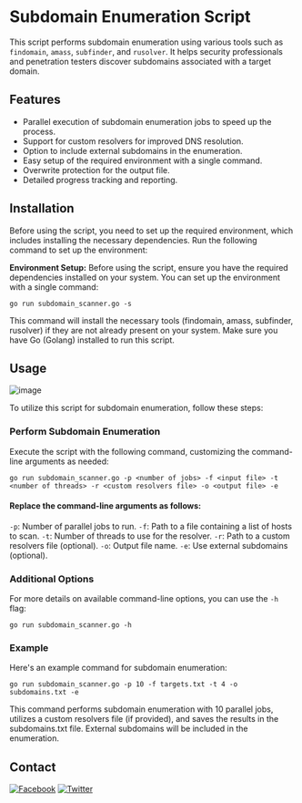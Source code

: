 # Subdomain Enumeration Script

This script performs subdomain enumeration using various tools such as `findomain`, `amass`, `subfinder`, and `rusolver`. It helps security professionals and penetration testers discover subdomains associated with a target domain.

## Features

- Parallel execution of subdomain enumeration jobs to speed up the process.
- Support for custom resolvers for improved DNS resolution.
- Option to include external subdomains in the enumeration.
- Easy setup of the required environment with a single command.
- Overwrite protection for the output file.
- Detailed progress tracking and reporting.

## Installation

Before using the script, you need to set up the required environment, which includes installing the necessary dependencies. Run the following command to set up the environment:

 **Environment Setup:** Before using the script, ensure you have the required dependencies installed on your system. You can set up the environment with a single command:

```
go run subdomain_scanner.go -s
```
This command will install the necessary tools (findomain, amass, subfinder, rusolver) if they are not already present on your system. Make sure you have Go (Golang) installed to run this script.
## Usage
![image](https://github.com/M4fiaB0y/fas/assets/95071636/3ac6199f-07a4-4f44-af9c-a51bb7255fad)

To utilize this script for subdomain enumeration, follow these steps:

### Perform Subdomain Enumeration
Execute the script with the following command, customizing the command-line arguments as needed:
```
go run subdomain_scanner.go -p <number of jobs> -f <input file> -t <number of threads> -r <custom resolvers file> -o <output file> -e
```
#### Replace the command-line arguments as follows:
`-p`: Number of parallel jobs to run.
`-f`: Path to a file containing a list of hosts to scan.
`-t`: Number of threads to use for the resolver.
`-r`: Path to a custom resolvers file (optional).
`-o`: Output file name.
`-e`: Use external subdomains (optional).
### Additional Options
For more details on available command-line options, you can use the `-h` flag:
```
go run subdomain_scanner.go -h
```
### Example
Here's an example command for subdomain enumeration:
```
go run subdomain_scanner.go -p 10 -f targets.txt -t 4 -o subdomains.txt -e
```
This command performs subdomain enumeration with 10 parallel jobs, utilizes a custom resolvers file (if provided), and saves the results in the subdomains.txt file. External subdomains will be included in the enumeration.
## Contact 
[![Facebook](facebook-icon.png)](https://www.facebook.com/mafiab0yy)
[![Twitter](twitter-icon.png)](https://twitter.com/mafiab0yy)
 

